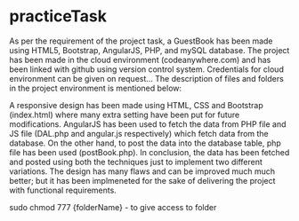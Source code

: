 # practiceTask
<p>As per the requirement of the project task, a GuestBook has been made using HTML5, Bootstrap, AngularJS, PHP, and mySQL database.
The project has been made in the cloud environment (codeanywhere.com) and has been linked with github using version control system.
Credentials for cloud environment can be given on request...
The description of files and folders in the project environment is mentioned below:</p>
<p>A responsive design has been made using HTML, CSS and Bootstrap (index.html) where many extra setting have been put for future 
modifications. AngularJS has been used to fetch the data from PHP file and JS file (DAL.php and angular.js respectively) which fetch data from the database. 
On the other hand, to post the data into the database table, php file has been used (postBook.php). In conclusion, the data has been fetched and posted using both the techniques just 
to implement two different variations.
The design has many flaws and can be improved much much better; but it has been implmeneted for the sake of delivering the project with 
functional requirements.</p>

sudo chmod 777 {folderName} - to give access to folder

